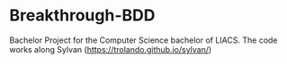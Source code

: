 # Breakthrough-BDD
Bachelor Project for the Computer Science bachelor of LIACS.
The code works along Sylvan (https://trolando.github.io/sylvan/)
